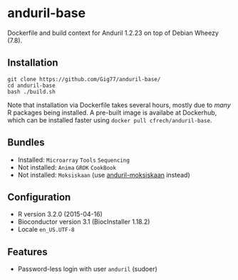 # anduril-base

Dockerfile and build context for Anduril 1.2.23 on top of Debian Wheezy (7.8).

## Installation

    git clone https://github.com/Gig77/anduril-base/
    cd anduril-base
    bash ./build.sh

Note that installation via Dockerfile takes several hours, mostly due to _many_ R packages being installed. A pre-built image is availabe at Dockerhub, which can be installed faster using `docker pull cfrech/anduril-base`.

## Bundles

* Installed: `Microarray` `Tools` `Sequencing`
* Not installed: `Anima` `GROK` `CookBook`
* Not installed: `Moksiskaan` (use [anduril-moksiskaan](https://github.com/Gig77/anduril-moksiskaan) instead)

## Configuration

* R version 3.2.0 (2015-04-16)
* Bioconductor version 3.1 (BiocInstaller 1.18.2)
* Locale `en_US.UTF-8`

## Features
* Password-less login with user `anduril` (sudoer)

